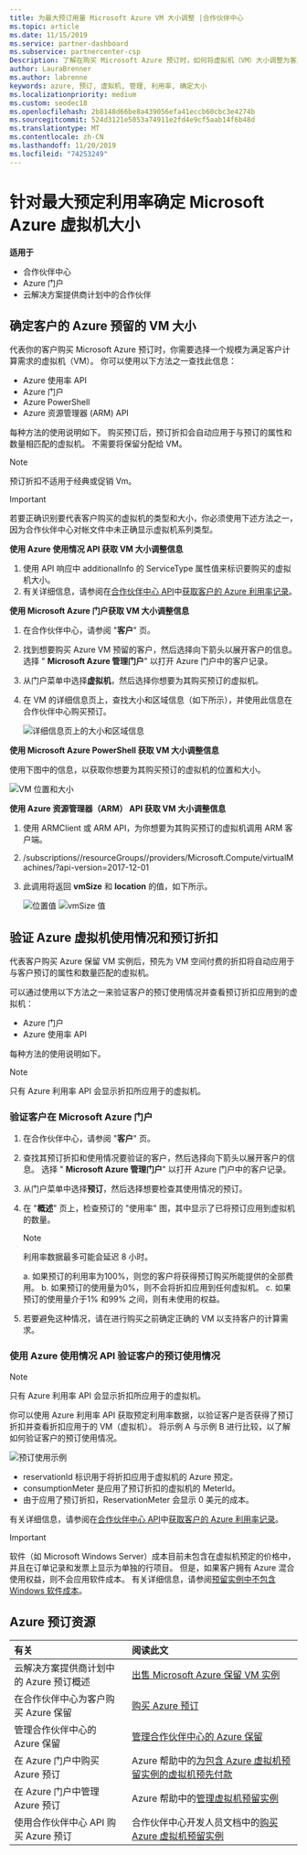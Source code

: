 ```yaml
---
title: 为最大预订用量 Microsoft Azure VM 大小调整 |合作伙伴中心
ms.topic: article
ms.date: 11/15/2019
ms.service: partner-dashboard
ms.subservice: partnercenter-csp
Description: 了解在购买 Microsoft Azure 预订时，如何将虚拟机（VM）大小调整为客户的计算需求。
author: LauraBrenner
ms.author: labrenne
keywords: azure, 预订, 虚拟机, 管理, 利用率, 确定大小
ms.localizationpriority: medium
ms.custom: seodec18
ms.openlocfilehash: 2b8148d66be8a439056efa41eccb60cbc3e4274b
ms.sourcegitcommit: 524d3121e5053a74911e2fd4e9cf5aab14f6b48d
ms.translationtype: MT
ms.contentlocale: zh-CN
ms.lasthandoff: 11/20/2019
ms.locfileid: "74253249"
---
```

# <a name="microsoft-azure-vm-sizing-for-maximum-reservation-usage"></a>针对最大预定利用率确定 Microsoft Azure 虚拟机大小

**适用于**

- 合作伙伴中心
- Azure 门户
- 云解决方案提供商计划中的合作伙伴

## <a name="determine-the-vm-size-for-a-customers-azure-reservation"></a>确定客户的 Azure 预留的 VM 大小 

代表你的客户购买 Microsoft Azure 预订时，你需要选择一个规模为满足客户计算需求的虚拟机（VM）。 你可以使用以下方法之一查找此信息：

- Azure 使用率 API
- Azure 门户
- Azure PowerShell
- Azure 资源管理器 (ARM) API

每种方法的使用说明如下。 购买预订后，预订折扣会自动应用于与预订的属性和数量相匹配的虚拟机。 不需要将保留分配给 VM。

>[!NOTE]
>预订折扣不适用于经典或促销 Vm。

>[!IMPORTANT]
>若要正确识别要代表客户购买的虚拟机的类型和大小，你必须使用下述方法之一，因为合作伙伴中心对帐文件中未正确显示虚拟机系列类型。

**使用 Azure 使用情况 API 获取 VM 大小调整信息**

1. 使用 API 响应中 additionalInfo 的 ServiceType 属性值来标识要购买的虚拟机大小。
2. 有关详细信息，请参阅在[合作伙伴中心 API](https://docs.microsoft.com/partner-center/develop/)中[获取客户的 Azure 利用率记录](https://docs.microsoft.com/partner-center/develop/get-a-customer-s-utilization-record-for-azure)。

**使用 Microsoft Azure 门户获取 VM 大小调整信息**

1. 在合作伙伴中心，请参阅 "**客户**" 页。
2. 找到想要购买 Azure VM 预留的客户，然后选择向下箭头以展开客户的信息。 选择 " **Microsoft Azure 管理门户**" 以打开 Azure 门户中的客户记录。
3. 从门户菜单中选择**虚拟机**，然后选择你想要为其购买预订的虚拟机。
4. 在 VM 的详细信息页上，查找大小和区域信息（如下所示），并使用此信息在合作伙伴中心购买预订。  

    ![详细信息页上的大小和区域信息](images/usage1.png)

**使用 Microsoft Azure PowerShell 获取 VM 大小调整信息**

使用下图中的信息，以获取你想要为其购买预订的虚拟机的位置和大小。 

![VM 位置和大小](images/usage2.png)

**使用 Azure 资源管理器（ARM） API 获取 VM 大小调整信息**

1. 使用 ARMClient 或 ARM API，为你想要为其购买预订的虚拟机调用 ARM 客户端。

2. /subscriptions/<Subscription ID>/resourceGroups/<Resource group name>/providers/Microsoft.Compute/virtualMachines/<VM Instance Name>?api-version=2017-12-01

3. 此调用将返回 **vmSize** 和 **location** 的值，如下所示。

    ![位置值](images/usage3.png) ![vmSize 值](images/usage4.png)

## <a name="verify-azure-vm-usage-and-reservation-discount"></a>验证 Azure 虚拟机使用情况和预订折扣

代表客户购买 Azure 保留 VM 实例后，预先为 VM 空间付费的折扣将自动应用于与客户预订的属性和数量匹配的虚拟机。

可以通过使用以下方法之一来验证客户的预订使用情况并查看预订折扣应用到的虚拟机：

- Azure 门户
- Azure 使用率 API

每种方法的使用说明如下。

>[!NOTE]
>只有 Azure 利用率 API 会显示折扣所应用于的虚拟机。  

### <a name="verify-the-customers-reservation-usage-in-the-microsoft-azure-portal"></a>验证客户在 Microsoft Azure 门户

1. 在合作伙伴中心，请参阅 "**客户**" 页。

2. 查找其预订折扣和使用情况要验证的客户，然后选择向下箭头以展开客户的信息。 选择 " **Microsoft Azure 管理门户**" 以打开 Azure 门户中的客户记录。
3. 从门户菜单中选择**预订**，然后选择想要检查其使用情况的预订。
4. 在 "**概述**" 页上，检查预订的 "使用率" 图，其中显示了已将预订应用到虚拟机的数量。

    >[!NOTE]
    >利用率数据最多可能会延迟 8 小时。

    a. 如果预订的利用率为100%，则您的客户将获得预订购买所能提供的全部费用。
    b. 如果预订的使用量为0%，则不会将折扣应用到任何虚拟机。
    c. 如果预订的使用量介于1% 和99% 之间，则有未使用的权益。

5. 若要避免这种情况，请在进行购买之前确定正确的 VM 以支持客户的计算需求。

### <a name="verify-the-customers-reservation-usage-with-the-azure-utilization-api"></a>使用 Azure 使用情况 API 验证客户的预订使用情况

>[!NOTE]
>只有 Azure 利用率 API 会显示折扣所应用于的虚拟机。  

你可以使用 Azure 利用率 API 获取预定利用率数据，以验证客户是否获得了预订折扣并查看折扣应用于的 VM（虚拟机）。 将示例 A 与示例 B 进行比较，以了解如何验证客户的预订使用情况。

![预订使用示例](images/usage5.png)

- reservationId 标识用于将折扣应用于虚拟机的 Azure 预定。
- consumptionMeter 是应用了预订折扣的虚拟机的 MeterId。
- 由于应用了预订折扣，ReservationMeter 会显示 0 美元的成本。

有关详细信息，请参阅在[合作伙伴中心 API](https://docs.microsoft.com/partner-center/develop/)中[获取客户的 Azure 利用率记录](https://docs.microsoft.com/partner-center/develop/get-a-customer-s-utilization-record-for-azure)。

>[!IMPORTANT]
>软件（如 Microsoft Windows Server）成本目前未包含在虚拟机预定的价格中，并且在订单记录和发票上显示为单独的行项目。 但是，如果客户拥有 Azure 混合使用权益，则不会应用软件成本。 有关详细信息，请参阅[预留实例中不包含 Windows 软件成本](https://docs.microsoft.com/azure/billing/billing-reserved-instance-windows-software-costs)。  

## <a name="azure-reservations-resources"></a>Azure 预订资源

|**有关**   |**阅读此文**    |
|:-----------------------------|:-----------------|
|云解决方案提供商计划中的 Azure 预订概述  | [出售 Microsoft Azure 保留 VM 实例](azure-reservations.md)
|在合作伙伴中心为客户购买 Azure 保留   |[购买 Azure 预订](azure-reservations-buying.md)
|管理合作伙伴中心的 Azure 保留 | [管理合作伙伴中心的 Azure 保留](azure-reservations-manage.md)
|在 Azure 门户中购买 Azure 预订 | Azure 帮助中的[为包含 Azure 虚拟机预留实例的虚拟机预先付款](https://docs.microsoft.com/azure/virtual-machines/windows/prepay-reserved-vm-instances) |
|在 Azure 门户中管理 Azure 预订   |Azure 帮助中的[管理虚拟机预留实例](https://docs.microsoft.com/azure/billing/billing-manage-reserved-vm-instance)  |
|使用合作伙伴中心 API 购买 Azure 预订 | 合作伙伴中心开发人员文档中的[购买 Azure 虚拟机预留实例](https://docs.microsoft.com/partner-center/develop/purchase-azure-reservations)
